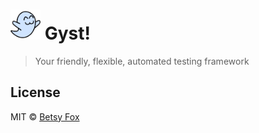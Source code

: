 # <img src="resources/gyst.png" width="48"> Gyst!

> Your friendly, flexible, automated testing framework



## License

MIT © [Betsy Fox](https://github.com/cottonflop/gyst)